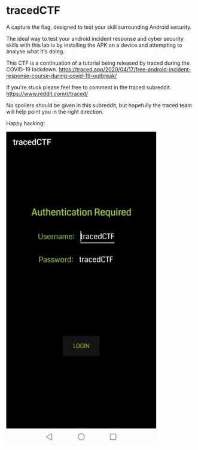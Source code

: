 # tracedCTF
A capture the flag, designed to test your skill surrounding Android security.

The ideal way to test your android incident response and cyber security skills with this lab is by installing the APK on a device and attempting to analyse what it's doing. 


This CTF is a continuation of a tutorial being released by traced during the COVID-19 lockdown.
https://traced.app/2020/04/17/free-android-incident-response-course-during-covid-19-outbreak/

If you're stuck please feel free to comment in the traced subreddit.
https://www.reddit.com/r/traced/

No spoilers should be given in this subreddit, but hopefully the traced team will help point you in the right direction.

Happy hacking!


![CTF Image](/tracedCTF_screenshot.jpg)
